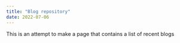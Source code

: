 ```yaml
---
title: "Blog repository"
date: 2022-07-06
---
```

This is an attempt to make a page that contains a list of recent blogs